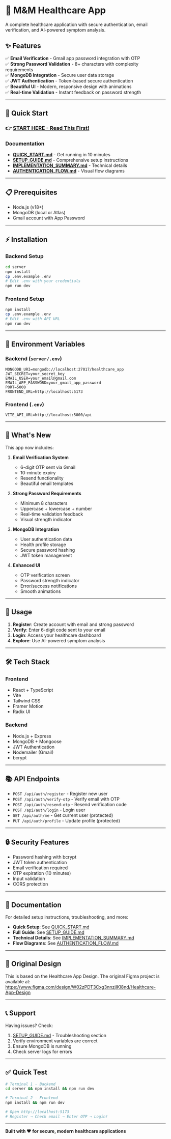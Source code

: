 # 🏥 M&M Healthcare App

A complete healthcare application with secure authentication, email verification, and AI-powered symptom analysis.

## ✨ Features

✅ **Email Verification** - Gmail app password integration with OTP  
✅ **Strong Password Validation** - 8+ characters with complexity requirements  
✅ **MongoDB Integration** - Secure user data storage  
✅ **JWT Authentication** - Token-based secure authentication  
✅ **Beautiful UI** - Modern, responsive design with animations  
✅ **Real-time Validation** - Instant feedback on password strength  

---

## 🚀 Quick Start

### **👉 [START HERE - Read This First!](START_HERE.md)**

### Documentation

- **[QUICK_START.md](QUICK_START.md)** - Get running in 10 minutes
- **[SETUP_GUIDE.md](SETUP_GUIDE.md)** - Comprehensive setup instructions
- **[IMPLEMENTATION_SUMMARY.md](IMPLEMENTATION_SUMMARY.md)** - Technical details
- **[AUTHENTICATION_FLOW.md](AUTHENTICATION_FLOW.md)** - Visual flow diagrams

---

## 📋 Prerequisites

- Node.js (v18+)
- MongoDB (local or Atlas)
- Gmail account with App Password

---

## ⚡ Installation

### Backend Setup
```bash
cd server
npm install
cp .env.example .env
# Edit .env with your credentials
npm run dev
```

### Frontend Setup
```bash
npm install
cp .env.example .env
# Edit .env with API URL
npm run dev
```

---

## 🔑 Environment Variables

### Backend (`server/.env`)
```env
MONGODB_URI=mongodb://localhost:27017/healthcare_app
JWT_SECRET=your_secret_key
EMAIL_USER=your_email@gmail.com
EMAIL_APP_PASSWORD=your_gmail_app_password
PORT=5000
FRONTEND_URL=http://localhost:5173
```

### Frontend (`.env`)
```env
VITE_API_URL=http://localhost:5000/api
```

---

## 🎯 What's New

This app now includes:

1. **Email Verification System**
   - 6-digit OTP sent via Gmail
   - 10-minute expiry
   - Resend functionality
   - Beautiful email templates

2. **Strong Password Requirements**
   - Minimum 8 characters
   - Uppercase + lowercase + number
   - Real-time validation feedback
   - Visual strength indicator

3. **MongoDB Integration**
   - User authentication data
   - Health profile storage
   - Secure password hashing
   - JWT token management

4. **Enhanced UI**
   - OTP verification screen
   - Password strength indicator
   - Error/success notifications
   - Smooth animations

---

## 📱 Usage

1. **Register**: Create account with email and strong password
2. **Verify**: Enter 6-digit code sent to your email
3. **Login**: Access your healthcare dashboard
4. **Explore**: Use AI-powered symptom analysis

---

## 🛠️ Tech Stack

### Frontend
- React + TypeScript
- Vite
- Tailwind CSS
- Framer Motion
- Radix UI

### Backend
- Node.js + Express
- MongoDB + Mongoose
- JWT Authentication
- Nodemailer (Gmail)
- bcrypt

---

## 📚 API Endpoints

- `POST /api/auth/register` - Register new user
- `POST /api/auth/verify-otp` - Verify email with OTP
- `POST /api/auth/resend-otp` - Resend verification code
- `POST /api/auth/login` - Login user
- `GET /api/auth/me` - Get current user (protected)
- `PUT /api/auth/profile` - Update profile (protected)

---

## 🔒 Security Features

- Password hashing with bcrypt
- JWT token authentication
- Email verification required
- OTP expiration (10 minutes)
- Input validation
- CORS protection

---

## 📖 Documentation

For detailed setup instructions, troubleshooting, and more:

- **Quick Setup**: See [QUICK_START.md](QUICK_START.md)
- **Full Guide**: See [SETUP_GUIDE.md](SETUP_GUIDE.md)
- **Technical Details**: See [IMPLEMENTATION_SUMMARY.md](IMPLEMENTATION_SUMMARY.md)
- **Flow Diagrams**: See [AUTHENTICATION_FLOW.md](AUTHENTICATION_FLOW.md)

---

## 🎨 Original Design

This is based on the Healthcare App Design. The original Figma project is available at:
https://www.figma.com/design/W02zPDT3Cxg3nnzjIKl8nd/Healthcare-App-Design

---

## 📞 Support

Having issues? Check:
1. [SETUP_GUIDE.md](SETUP_GUIDE.md) - Troubleshooting section
2. Verify environment variables are correct
3. Ensure MongoDB is running
4. Check server logs for errors

---

## ✅ Quick Test

```bash
# Terminal 1 - Backend
cd server && npm install && npm run dev

# Terminal 2 - Frontend  
npm install && npm run dev

# Open http://localhost:5173
# Register → Check email → Enter OTP → Login!
```

---

**Built with ❤️ for secure, modern healthcare applications**